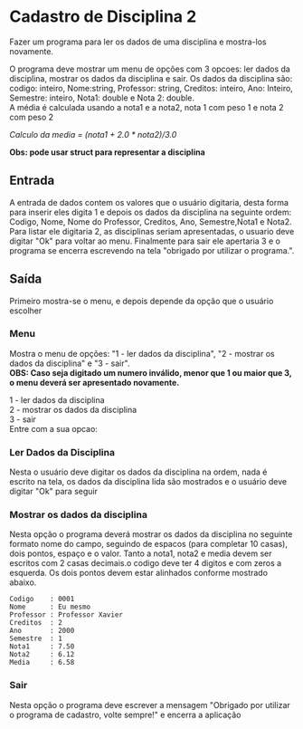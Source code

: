 # Cadastro de Disciplina 2

Fazer um programa para ler os dados de uma disciplina e mostra-los novamente. 

O programa deve mostrar um menu de opções com 3 opcoes: ler dados da disciplina, mostrar os dados da disciplina e sair. Os dados da disciplina são: codigo: inteiro, Nome:string, Professor: string, Creditos: inteiro, Ano: Inteiro, Semestre: inteiro, Nota1: double e Nota 2: double.   
A média é calculada usando a nota1 e a nota2, nota 1 com peso 1 e nota 2 com peso 2  

*Calculo da media = (nota1 + 2.0 \* nota2)/3.0*

**Obs: pode usar struct para representar a disciplina**   

## Entrada

A entrada de dados contem os valores que o usuário digitaria, desta forma para inserir eles digita 1 e depois os dados da disciplina na seguinte ordem: Codigo, Nome, Nome do Professor, Creditos, Ano, Semestre,Nota1 e Nota2. Para listar ele digitaria 2, as disciplinas seriam apresentadas, o usuario deve digitar "Ok" para voltar ao menu. Finalmente para sair ele apertaria 3 e o programa se encerra escrevendo na tela "obrigado por utilizar o programa.". 

## Saída

Primeiro mostra-se o menu, e depois depende da opção que o usuário escolher

### Menu

Mostra o menu de opções: "1 - ler dados da disciplina", "2 - mostrar os dados da disciplina" e "3 - sair".  
**OBS: Caso seja digitado um numero inválido, menor que 1 ou maior que 3, o menu deverá ser apresentado novamente.**  

1 - ler dados da disciplina  
2 - mostrar os dados da disciplina  
3 - sair  
Entre com a sua opcao:  

### Ler Dados da Disciplina

Nesta o usuário deve digitar os dados da disciplina na ordem, nada é escrito na tela, os dados da disciplina lida são mostrados e o usuário deve digitar "Ok" para seguir

### Mostrar os dados da disciplina

Nesta opção o programa deverá mostrar os dados da disciplina no seguinte formato nome do campo, seguindo de espacos (para completar 10 casas), dois pontos, espaço e o valor. Tanto a nota1, nota2 e media devem ser escritos com 2 casas decimais.o codigo deve ter 4 digitos e com zeros a esquerda. Os dois pontos devem estar alinhados conforme mostrado abaixo.
~~~
Codigo    : 0001
Nome      : Eu mesmo
Professor : Professor Xavier
Creditos  : 2
Ano       : 2000
Semestre  : 1
Nota1     : 7.50
Nota2     : 6.12
Media     : 6.58
~~~

### Sair

Nesta opção o programa deve escrever a mensagem "Obrigado por utilizar o programa de cadastro, volte sempre!" e encerra a aplicação